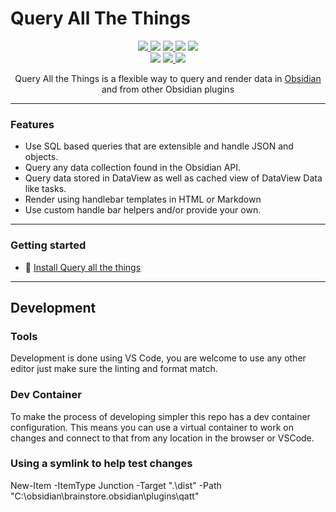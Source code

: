 # Query All The Things

<p align="center">
    <a href="https://github.com/sytone/obsidian-queryallthethings/releases/latest">
  <img src="https://img.shields.io/github/manifest-json/v/sytone/obsidian-queryallthethings?color=blue">
 </a>
    <img src="https://img.shields.io/github/release-date/sytone/obsidian-queryallthethings">
 <a href="https://github.com/sytone/obsidian-queryallthethings/blob/main/LICENSE">
  <img src="https://img.shields.io/github/license/sytone/obsidian-queryallthethings">
 </a>
 <img src="https://img.shields.io/github/downloads/sytone/obsidian-queryallthethings/total">
 <a href="https://github.com/sytone/obsidian-queryallthethings/issues">
  <img src="https://img.shields.io/github/issues/sytone/obsidian-queryallthethings">
 </a>
 <br>
 <img src="https://img.shields.io/tokei/lines/github/sytone/obsidian-queryallthethings">
 <a href="https://www.codefactor.io/repository/github/sytone/obsidian-queryallthethings/stats">
  <img src="https://img.shields.io/codefactor/grade/github/sytone/obsidian-queryallthethings">
 </a>
 <a href="https://sytone.github.io/obsidian-queryallthethings/lcov-report/">
  <img src="https://img.shields.io/endpoint?url=https://gist.githubusercontent.com/sytone/a2879612aa47b6364392d94cae882c50/raw/obsidian-queryallthethings_coverage.json">
 </a>
</p>

<div align="center">

Query All the Things is a flexible way to query and render data in <a href="https://obsidian.md">Obsidian</a> and from other Obsidian plugins
</div>

---

### Features

- Use SQL based queries that are extensible and handle JSON and objects.
- Query any data collection found in the Obsidian API.
- Query data stored in DataView as well as cached view of DataView Data like tasks.
- Render using handlebar templates in HTML or Markdown
- Use custom handle bar helpers and/or provide your own.

---

### Getting started

- 🚀 [Install Query all the things](https://github.com/sytone/obsidian-queryallthethings/wiki/Install-Query-All-the-Things)

---

## Development

### Tools

Development is done using VS Code, you are welcome to use any other editor just make sure the linting and format match.

### Dev Container

To make the process of developing simpler this repo has a dev container configuration. This means you can use a virtual container to work on changes and connect to that from any location in the browser or VSCode.

### Using a symlink to help test changes

New-Item -ItemType Junction -Target ".\dist" -Path "C:\obsidian\brainstore\.obsidian\plugins\qatt\"
